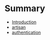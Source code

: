 # Summary

* [Introduction](readme.md)
* [artisan](artisan.md)
* [authentication](authentication.md)

